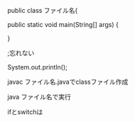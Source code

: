 public class ファイル名{

  public static void main(String[] args) {

  }

  ;忘れない

  System.out.println();

  javac ファイル名.javaでclassファイル作成
  
  java ファイル名で実行
  
  ifとswitchは